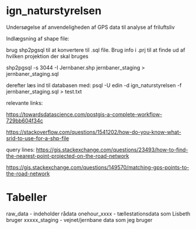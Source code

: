 # ign_naturstyrelsen
Undersøgelse af anvendeligheden af GPS data til analyse af friluftsliv



Indlægsning af shape file:


brug shp2pgsql til at konvertere til .sql file. 
Brug info i .prj til at finde ud af hvilken projektion der skal bruges 

shp2pgsql -s 3044 -I Jernbaner.shp jernbaner_staging > jernbaner_staging.sql

derefter læs ind til databasen med:
psql -U edin -d ign_naturstyrelsen -f jernbaner_staging.sql > test.txt


relevante links:


https://towardsdatascience.com/postgis-a-complete-workflow-729bb604f34c

https://stackoverflow.com/questions/1541202/how-do-you-know-what-srid-to-use-for-a-shp-file



query lines:
https://gis.stackexchange.com/questions/23493/how-to-find-the-nearest-point-projected-on-the-road-network


https://gis.stackexchange.com/questions/149570/matching-gps-points-to-the-road-network




# Tabeller 

raw_data - indeholder rådata
onehour_xxxx - tællestationsdata som Lisbeth bruger
xxxxx_staging - vejnet/jernbane data som jeg bruger

